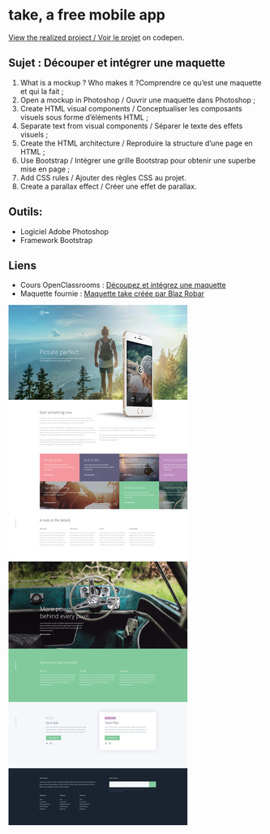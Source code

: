 # take, a free mobile app
[View the realized project / Voir le projet](https://codepen.io/s-manguy/full/OJmjXqm) on codepen.
## Sujet : Découper et intégrer une maquette
1. What is a mockup ? Who makes it ?Comprendre ce qu’est une maquette et qui la fait ;
2. Open a mockup in Photoshop / Ouvrir une maquette dans Photoshop ;
3. Create HTML visual components / Conceptualiser les composants visuels sous forme d’éléments HTML ;
4. Separate text from visual components / Séparer le texte des effets visuels ;
5. Create the HTML architecture / Reproduire la structure d’une page en HTML ;
6. Use Bootstrap / Intégrer une grille Bootstrap pour obtenir une superbe mise en page ;
7. Add CSS rules / Ajouter des règles CSS au projet.
8. Create a parallax effect / Créer une effet de parallax.
## Outils: 
* Logiciel Adobe Photoshop
* Framework Bootstrap
## Liens
* Cours OpenClassrooms : [Découpez et intégrez une maquette](https://openclassrooms.com/fr/courses/3504431-decoupez-et-integrez-une-maquette)
* Maquette fournie : [Maquette take créée par Blaz Robar](https://blazrobar.com/free-psd-website-templates/take-a-free-mobile-app-landing-page-psd-template/) 

 
![Maquette take créée par Blaz Robar](https://github.com/s-manguy/projects/blob/main/front-end-libraries/oc-01-onepage-website/mockup.jpg)   
